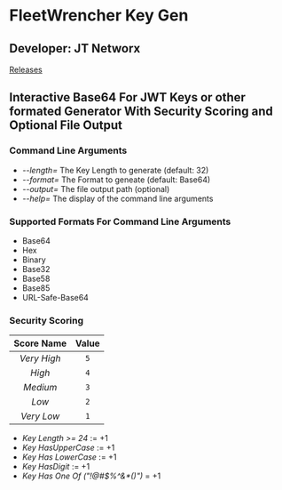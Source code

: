 # FleetWrencher Key Gen
## Developer: JT Networx
[Releases](https://github.com/JTNetworx/FleetWrencherKeyGenerator/releases "FleetWrecherKeyGen Releases")
## Interactive Base64 For JWT Keys or other formated Generator With Security Scoring and Optional File Output

### Command Line Arguments
- _--length=_ The Key Length to generate (default: 32)
- _--format=_ The Format to geneate (default: Base64)
- _--output=_ The file output path (optional)
- _--help=_   The display of the command line arguments

### Supported Formats For Command Line Arguments
- Base64
- Hex
- Binary
- Base32
- Base58
- Base85
- URL-Safe-Base64

### Security Scoring
Score Name | Value
:---------: | :---: 
 *Very High* | `5` 
 *High*      | `4` 
 *Medium*    | `3` 
 *Low*       | `2` 
 *Very Low*  | `1` 


- _Key Length >= 24_                := +1
- _Key HasUpperCase_                := +1
- _Key Has LowerCase_               := +1
- _Key HasDigit_                    := +1
- _Key Has One Of ("!@#$%^&*()")_   = +1
